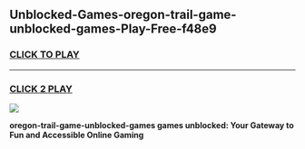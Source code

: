 
## Unblocked-Games-oregon-trail-game-unblocked-games-Play-Free-f48e9
<h3>
<a href="https://premium76.site?title=oregon-trail-game-unblocked-games&ref=18A1">CLICK TO PLAY</a></h3>
<hr>

<h3>
<a href="https://premium76.site?title=oregon-trail-game-unblocked-games&ref=18A1">CLICK 2 PLAY</a>
  
</h3>

<a href="https://premium76.site?title=oregon-trail-game-unblocked-games&ref=18A1"><img src="https://clearcache.store/games.png"></a>


**oregon-trail-game-unblocked-games games unblocked: Your Gateway to Fun and Accessible Online Gaming**
